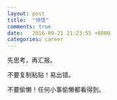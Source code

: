 ```yaml
---
layout: post
title:  "领悟"
comments: true
date:   2016-09-21 21:23:55 +0800
categories: career
---
```


先思考，再汇报。

不要复制粘贴！易出错。

不要偷懒！任何小事偷懒都看得到。


